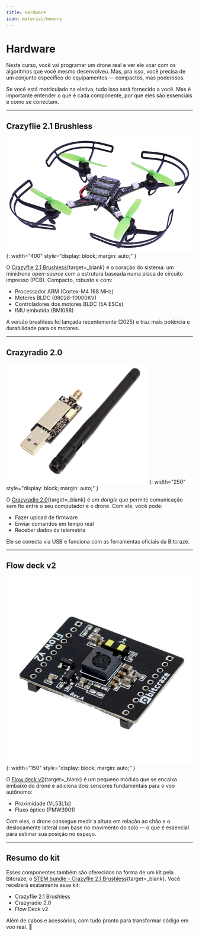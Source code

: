 ```yaml
---
title: Hardware
icon: material/memory
---
```


# Hardware

Neste curso, você vai programar um drone real e ver ele voar com os algoritmos que você mesmo desenvolveu. Mas, pra isso, você precisa de um conjunto específico de equipamentos — compactos, mas poderosos.

Se você está matriculado na eletiva, tudo isso será fornecido a você. Mas é importante entender o que é cada componente, por que eles são essenciais e como se conectam.

---

## Crazyflie 2.1 Brushless

![Crazyflie](images/crazyflie.png){: width="400" style="display: block; margin: auto;" }

O [Crazyflie 2.1 Brushless](https://store.bitcraze.io/products/crazyflie-2-1-brushless){target=_blank} é o coração do sistema: um minidrone *open-source* com a estrutura baseada numa placa de circuito impresso (PCB). Compacto, robusto e com:

- Processador ARM (Cortex-M4 168 MHz)
- Motores BLDC (08028-10000KV)
- Controladores dos motores BLDC (5A ESCs)
- IMU embutida (BMI088)

A versão brushless foi lançada recentemente (2025) e traz mais potência e durabilidade para os motores.

---

## Crazyradio 2.0

![Crazyradio](images/crazyradio.png){: width="250" style="display: block; margin: auto;" }

O [Crazyradio 2.0](https://store.bitcraze.io/products/crazyradio-2-0){target=_blank} é um *dongle* que permite comunicação sem fio entre o seu computador e o drone. Com ele, você pode:

- Fazer upload de firmware
- Enviar comandos em tempo real
- Receber dados da telemetria

Ele se conecta via USB e funciona com as ferramentas oficiais da Bitcraze.

---

## Flow deck v2

![Flow deck](images/flow_deck.png){: width="150" style="display: block; margin: auto;" }

O [Flow deck v2](https://store.bitcraze.io/collections/decks/products/flow-deck-v2){target=_blank} é um pequeno módulo que se encaixa embaixo do drone e adiciona dois sensores fundamentais para o voo autônomo:

- Proximidade (VL53L1x)
- Fluxo óptico (PMW3901)

Com eles, o drone consegue medir a altura em relação ao chão e o deslocamente lateral com base no movimento do solo — o que é essencial para estimar sua posição no espaço.

--- 

## Resumo do kit

Esses componentes também são oferecidos na forma de um kit pela Bitcraze, o [STEM bundle - Crazyflie 2.1 Brushless](https://store.bitcraze.io/collections/bundles/products/stem-bundle-crazyflie-2-1-brushless){target=_blank}. Você receberá exatamente esse kit:

- Crazyflie 2.1 Brushless  
- Crazyradio 2.0  
- Flow Deck v2  

Além de cabos e acessórios, com tudo pronto para transformar código em voo real. 🚀